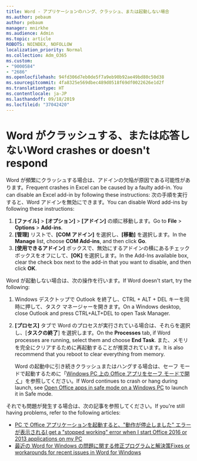 ```yaml
---
title: Word - アプリケーションのハング、クラッシュ、または起動しない場合
ms.author: pebaum
author: pebaum
manager: mnirkhe
ms.audience: Admin
ms.topic: article
ROBOTS: NOINDEX, NOFOLLOW
localization_priority: Normal
ms.collection: Adm_O365
ms.custom:
- "9000584"
- "2686"
ms.openlocfilehash: 94fd306d7eb0de5f7a9eb90b92ae49bd80c50d38
ms.sourcegitcommit: 4fa8325e569dbec489d0518f69df0022626e1d2f
ms.translationtype: HT
ms.contentlocale: ja-JP
ms.lasthandoff: 09/18/2019
ms.locfileid: "37042420"
---
```

# <a name="word-crashes-or-doesnt-respond"></a><span data-ttu-id="1565b-102">Word がクラッシュする、または応答しない</span><span class="sxs-lookup"><span data-stu-id="1565b-102">Word crashes or doesn't respond</span></span>

<span data-ttu-id="1565b-103">Word が頻繁にクラッシュする場合は、アドインの欠陥が原因である可能性があります。</span><span class="sxs-lookup"><span data-stu-id="1565b-103">Frequent crashes in Excel can be caused by a faulty add-in. You can disable an Excel add-in by following these instructions:</span></span> <span data-ttu-id="1565b-104">次の手順を実行すると、Word アドインを無効にできます。</span><span class="sxs-lookup"><span data-stu-id="1565b-104">You can disable Word add-ins by following these instructions:</span></span>

1. <span data-ttu-id="1565b-105">**[ファイル]** > **[オプション]** > **[アドイン]** の順に移動します。</span><span class="sxs-lookup"><span data-stu-id="1565b-105">Go to **File** > **Options** > **Add-ins**.</span></span>
2. <span data-ttu-id="1565b-106">**[管理]** リストで、**[COM アドイン]** を選択し、**[移動]** を選択します。</span><span class="sxs-lookup"><span data-stu-id="1565b-106">In the **Manage** list, choose **COM Add-ins**, and then click **Go**.</span></span>
3. <span data-ttu-id="1565b-107">**[使用できるアドイン]** ボックスで、無効にするアドインの横にあるチェック ボックスをオフにして、**[OK]** を選択します。</span><span class="sxs-lookup"><span data-stu-id="1565b-107">In the Add-Ins available box, clear the check box next to the add-in that you want to disable, and then click **OK**.</span></span>

<span data-ttu-id="1565b-108">Word が起動しない場合は、次の操作を行います。</span><span class="sxs-lookup"><span data-stu-id="1565b-108">If Word doesn't start, try the following:</span></span>

1.   <span data-ttu-id="1565b-109">Windows デスクトップで Outlook を終了し、CTRL + ALT + DEL キーを同時に押して、タスク マネージャーを開きます。</span><span class="sxs-lookup"><span data-stu-id="1565b-109">On a Windows desktop, close Outlook and press CTRL+ALT+DEL to open Task Manager.</span></span> 
2. <span data-ttu-id="1565b-110">**[プロセス]** タブで Word のプロセスが実行されている場合は、それらを選択し、[**タスクの終了**] を選択します。</span><span class="sxs-lookup"><span data-stu-id="1565b-110">On the **Processes** tab, if Word processes are running, select them and choose **End Task**.</span></span> <span data-ttu-id="1565b-111">また、メモリを完全にクリアするために再起動することが推奨されています。</span><span class="sxs-lookup"><span data-stu-id="1565b-111">It is also recommend that you reboot to clear everything from memory.</span></span>

    <span data-ttu-id="1565b-112">Word の起動中に引き続きクラッシュまたはハングする場合は、セーフ モードで起動するために「[Windows PC 上の Office アプリをセーフ モードで開く](https://support.office.com/ja-JP/article/Open-Office-apps-in-safe-mode-on-a-Windows-PC-dedf944a-5f4b-4afb-a453-528af4f7ac72)」を参照してください。</span><span class="sxs-lookup"><span data-stu-id="1565b-112">If Word continues to crash or hang during launch, see [Open Office apps in safe mode on a Windows PC](https://support.office.com/ja-JP/article/Open-Office-apps-in-safe-mode-on-a-Windows-PC-dedf944a-5f4b-4afb-a453-528af4f7ac72) to launch it in Safe mode.</span></span>

<span data-ttu-id="1565b-113">それでも問題が発生する場合は、次の記事を参照してください。</span><span class="sxs-lookup"><span data-stu-id="1565b-113">If you're still having problems, refer to the following articles:</span></span> 
- [<span data-ttu-id="1565b-114">PC で Office アプリケーションを起動すると、"動作が停止しました" エラーが表示される</span><span class="sxs-lookup"><span data-stu-id="1565b-114">I get a "stopped working" error when I start Office 2016 or 2013 applications on my PC</span></span>](https://support.office.com/article/52bd7985-4e99-4a35-84c8-2d9b8301a2fa)
- [<span data-ttu-id="1565b-115">最近の Word for Windows の問題に関する修正プログラムと解決策</span><span class="sxs-lookup"><span data-stu-id="1565b-115">Fixes or workarounds for recent issues in Word for Windows</span></span>](https://support.office.com/article/bf6bf17c-2807-4871-83ce-e337ae8f0b86)